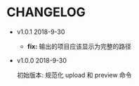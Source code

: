 # CHANGELOG

* v1.0.1 2018-9-30

  * **fix:** 输出的项目应该显示为完整的路径

* v1.0.0 2018-9-30

  初始版本: 规范化 upload 和 preview 命令